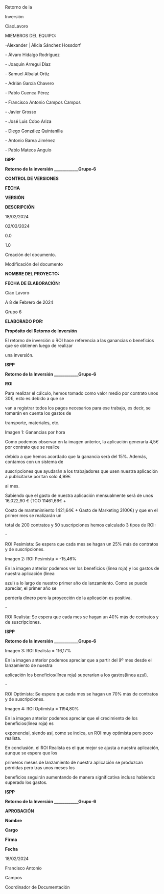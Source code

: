 ﻿<a name="br1"></a> 

Retorno de la

Inversión

CiaoLavoro

MIEMBROS DEL EQUIPO:

-Alexander | Alicia Sánchez Hossdorf

\- Álvaro Hidalgo Rodríguez

\- Joaquín Arregui Díaz

\- Samuel Albalat Ortiz

\- Adrián García Chavero

\- Pablo Cuenca Pérez

\- Francisco Antonio Campos Campos

\- Javier Grosso

\- José Luis Cobo Ariza

\- Diego González Quintanilla

\- Antonio Barea Jiménez

\- Pablo Mateos Angulo



<a name="br2"></a> 

**ISPP**

**Retorno de la inversión \_\_\_\_\_\_\_\_\_\_\_\_Grupo-6**

**CONTROL DE VERSIONES**

**FECHA**

**VERSIÓN**

**DESCRIPCIÓN**

18/02/2024

02/03/2024

0\.0

1\.0

Creación del documento.

Modificación del documento

**NOMBRE DEL PROYECTO:**

**FECHA DE ELABORACIÓN:**

Ciao Lavoro

A 8 de Febrero de 2024

Grupo 6

**ELABORADO POR:**

**Propósito del Retorno de Inversión**

El retorno de inversión o ROI hace referencia a las ganancias o beneficios que se obtienen luego de realizar

una inversión.



<a name="br3"></a> 

**ISPP**

**Retorno de la Inversión \_\_\_\_\_\_\_\_\_\_\_\_Grupo-6**

**ROI**

Para realizar el cálculo, hemos tomado como valor medio por contrato unos 30€, esto es debido a que se

van a registrar todos los pagos necesarios para ese trabajo, es decir, se tomarán en cuenta los gastos de

transporte, materiales, etc.

Imagen 1: Ganancias por hora

Como podemos observar en la imagen anterior, la aplicación generaría 4,5€ por contrato que se realice

debido a que hemos acordado que la ganancia será del 15%. Además, contamos con un sistema de

suscripciones que ayudarán a los trabajadores que usen nuestra aplicación a publicitarse por tan solo 4,99€

al mes.

Sabiendo que el gasto de nuestra aplicación mensualmente será de unos 16,022,90 € (TCO 11461,66€ +

Costo de mantenimiento 1421,64€ + Gasto de Marketing 3100€) y que en el primer mes se realizarán un

total de 200 contratos y 50 suscripciones hemos calculado 3 tipos de ROI:

\-

ROI Pesimista: Se espera que cada mes se hagan un 25% más de contratos y de suscripciones.

Imagen 2: ROI Pesimista = -15,46%

En la imagen anterior podemos ver los beneficios (línea roja) y los gastos de nuestra aplicación (línea

azul) a lo largo de nuestro primer año de lanzamiento. Como se puede apreciar, el primer año se

perdería dinero pero la proyección de la aplicación es positiva.

\-

ROI Realista: Se espera que cada mes se hagan un 40% más de contratos y de suscripciones.



<a name="br4"></a> 

**ISPP**

**Retorno de la Inversión \_\_\_\_\_\_\_\_\_\_\_\_Grupo-6**

Imagen 3: ROI Realista = 116,17%

En la imagen anterior podemos apreciar que a partir del 9º mes desde el lanzamiento de nuestra

aplicación los beneficios(línea roja) superarían a los gastos(línea azul).

\-

ROI Optimista: Se espera que cada mes se hagan un 70% más de contratos y de suscripciones.

Imagen 4: ROI Optimista = 1194,80%

En la imagen anterior podemos apreciar que el crecimiento de los beneficios(línea roja) es

exponencial, siendo así, como se indica, un ROI muy optimista pero poco realista.

En conclusión, el ROI Realista es el que mejor se ajusta a nuestra aplicación, aunque se espera que los

primeros meses de lanzamiento de nuestra aplicación se produzcan pérdidas pero tras unos meses los

beneficios seguirán aumentando de manera significativa incluso habiendo superado los gastos.



<a name="br5"></a> 

**ISPP**

**Retorno de la Inversión \_\_\_\_\_\_\_\_\_\_\_\_Grupo-6**

**APROBACIÓN**

**Nombre**

**Cargo**

**Firma**

**Fecha**

18/02/2024

Francisco Antonio

Campos

Coordinador de Documentación

